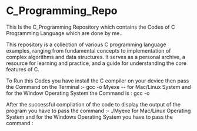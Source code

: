 # C_Programming_Repo
This Is the C_Programming Repository which contains the Codes of C Programming Language which are done by me..

This repository is a collection of various C programming language examples, ranging from fundamental concepts to implementation of complex algorithms and data structures. It serves as a personal archive, a resource for learning and practice, and a guide for understanding the core features of C.

To Run this Codes you have install the C compiler on your device then pass the Command on the Terminal :-   gcc <filename> -o Myexe  -- for Mac/Linux System and for the Window Operating System the Command is : gcc <filename> -o <filename> 

After the successful compilation of the code to display the output of the program you have to pass the command :- ./Myexe for Mac/Linux Operating System and for the Windows Operating System you have to pass the command : <filename>
